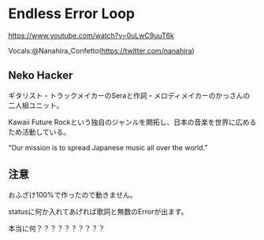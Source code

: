 # Endless Error Loop
https://www.youtube.com/watch?v=0uLwC9uuT6k 

Vocals:@Nanahira_Confetto(https://twitter.com/nanahira)

## Neko Hacker

ギタリスト・トラックメイカーのSeraと作詞・メロディメイカーのかっさんの二人組ユニット。

Kawaii Future Rockという独自のジャンルを開拓し、日本の音楽を世界に広めるため活動している。

“Our mission is to spread Japanese music all over the world.”

## 注意
おふざけ100%で作ったので動きません。

statusに何か入れてあげれば歌詞と無数のErrorが出ます。

本当に何？？？？？？？？？？